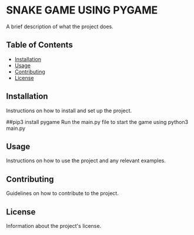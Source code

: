 # SNAKE GAME USING PYGAME

A brief description of what the project does.

## Table of Contents

- [Installation](#installation)
- [Usage](#usage)
- [Contributing](#contributing)
- [License](#license)

## Installation

Instructions on how to install and set up the project.


##pip3 install pygame
Run the main.py file to start the game using python3 main.py

## Usage

Instructions on how to use the project and any relevant examples.

## Contributing

Guidelines on how to contribute to the project.

## License

Information about the project's license.
